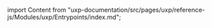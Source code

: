 
import Content from "uxp-documentation/src/pages/uxp/reference-js/Modules/uxp/Entrypoints/index.md";

<Content query="product=photoshop"/>
